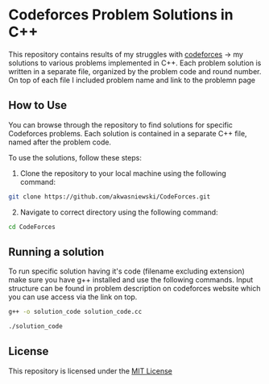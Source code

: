 # Codeforces Problem Solutions in C++

This repository contains results of my struggles with [codeforces](https://codeforces.com/) -> my solutions to various  problems implemented in C++. Each problem solution is written in a separate file, organized by the problem code and round number. On top of each file I included problem name and link to the problemn page

## How to Use

You can browse through the repository to find solutions for specific Codeforces problems. Each solution is contained in a separate C++ file, named after the problem code.

To use the solutions, follow these steps:

1. Clone the repository to your local machine using the following command:

```sh
git clone https://github.com/akwasniewski/CodeForces.git
```

2. Navigate to correct directory using the following command:
```sh
cd CodeForces
```

## Running a solution

To run specific solution having it's code (filename excluding extension) make sure you have g++ installed and use the following commands. Input structure can be found in problem description on codeforces website which you can use access via the link on top.
```sh
g++ -o solution_code solution_code.cc
```
```sh
./solution_code
```

## License

This repository is licensed under the [MIT License](https://en.wikipedia.org/wiki/MIT_License)
